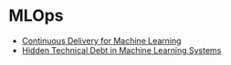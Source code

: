 # MLOps

- [Continuous Delivery for Machine Learning](https://martinfowler.com/articles/cd4ml.html?utm_campaign=Weekly%20roundup%20of%20MLOps%20and%20DataOps&utm_medium=email&utm_source=Revue%20newsletter)
- [Hidden Technical Debt in Machine Learning Systems](https://papers.nips.cc/paper/2015/hash/86df7dcfd896fcaf2674f757a2463eba-Abstract.html)
